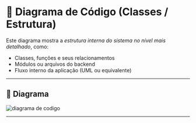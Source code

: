 # 🧬 Diagrama de Código (Classes / Estrutura)

Este diagrama mostra a *estrutura interna do sistema no nível mais detalhado*, como:

- Classes, funções e seus relacionamentos
- Módulos ou arquivos do backend
- Fluxo interno da aplicação (UML ou equivalente)

---

## 📌 Diagrama

![diagrama de codigo](https://github.com/user-attachments/assets/a70ae4fc-1d4d-4950-91e3-72c9586ea9e3)

---

